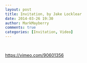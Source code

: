 ```yaml
---
layout: post
title: Invitation, by Jake Locklear
date: 2014-03-26 19:30
author: MarkMayberry
comments: true
categories: [Invitation, Video]
---
```

&nbsp;

https://vimeo.com/90601356

